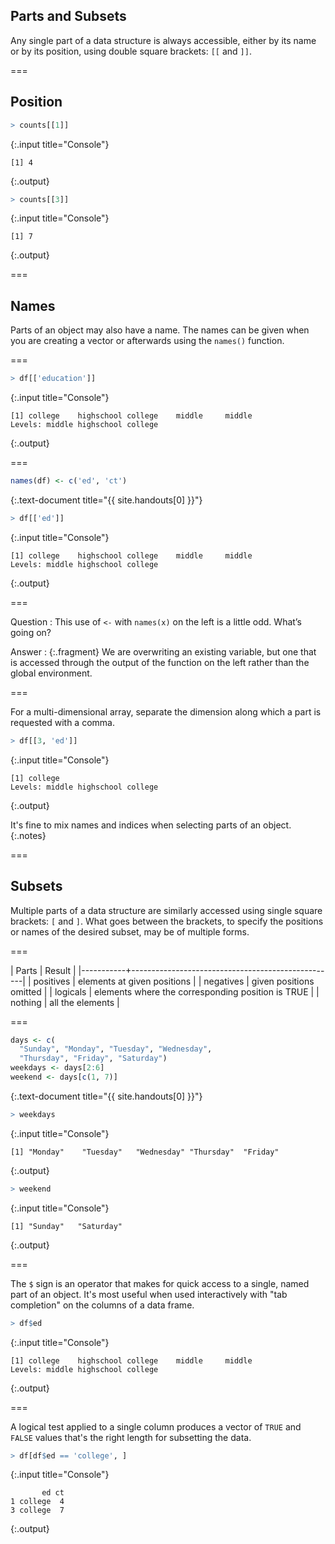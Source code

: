 ---
---

## Parts and Subsets

Any single part of a data structure is always accessible, either by its name or
by its position, using double square brackets: `[[` and `]]`.

===

## Position



~~~r
> counts[[1]]
~~~
{:.input title="Console"}


~~~
[1] 4
~~~
{:.output}




~~~r
> counts[[3]]
~~~
{:.input title="Console"}


~~~
[1] 7
~~~
{:.output}


===

## Names

Parts of an object may also have a name. The names can be given when you are creating a vector or afterwards using the `names()` function.

===



~~~r
> df[['education']]
~~~
{:.input title="Console"}


~~~
[1] college    highschool college    middle     middle    
Levels: middle highschool college
~~~
{:.output}


===



~~~r
names(df) <- c('ed', 'ct')
~~~
{:.text-document title="{{ site.handouts[0] }}"}




~~~r
> df[['ed']]
~~~
{:.input title="Console"}


~~~
[1] college    highschool college    middle     middle    
Levels: middle highschool college
~~~
{:.output}


===

Question
: This use of `<-` with `names(x)` on the left is a little odd. What’s going on?

Answer
: {:.fragment} We are overwriting an existing variable, but one that is accessed
through the output of the function on the left rather than the global
environment.

===

For a multi-dimensional array, separate the dimension along which a part is
requested with a comma.



~~~r
> df[[3, 'ed']]
~~~
{:.input title="Console"}


~~~
[1] college
Levels: middle highschool college
~~~
{:.output}


It's fine to mix names and indices when selecting parts of an object.
{:.notes}

===

## Subsets

Multiple parts of a data structure are similarly accessed using single square
brackets: `[` and `]`. What goes between the brackets, to specify the positions
or names of the desired subset, may be of multiple forms.

===

| Parts     | Result                                            |
|-----------+---------------------------------------------------|
| positives | elements at given positions                       |
| negatives | given positions omitted                           |
| logicals  | elements where the corresponding position is TRUE |
| nothing   | all the elements                                  |

===



~~~r
days <- c(
  "Sunday", "Monday", "Tuesday", "Wednesday",
  "Thursday", "Friday", "Saturday")
weekdays <- days[2:6]
weekend <- days[c(1, 7)]
~~~
{:.text-document title="{{ site.handouts[0] }}"}




~~~r
> weekdays
~~~
{:.input title="Console"}


~~~
[1] "Monday"    "Tuesday"   "Wednesday" "Thursday"  "Friday"   
~~~
{:.output}




~~~r
> weekend
~~~
{:.input title="Console"}


~~~
[1] "Sunday"   "Saturday"
~~~
{:.output}


===

The `$` sign is an operator that makes for quick access to a single, named part
of an object. It's most useful when used interactively with "tab completion" on
the columns of a data frame.



~~~r
> df$ed
~~~
{:.input title="Console"}


~~~
[1] college    highschool college    middle     middle    
Levels: middle highschool college
~~~
{:.output}


===

A logical test applied to a single column produces a vector of `TRUE` and
`FALSE` values that's the right length for subsetting the data.



~~~r
> df[df$ed == 'college', ]
~~~
{:.input title="Console"}


~~~
       ed ct
1 college  4
3 college  7
~~~
{:.output}

